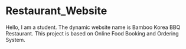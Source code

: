 # Restaurant_Website
Hello, I am a student. The dynamic website name is Bamboo Korea BBQ Restaurant. This project is based on Online Food Booking and Ordering System.
